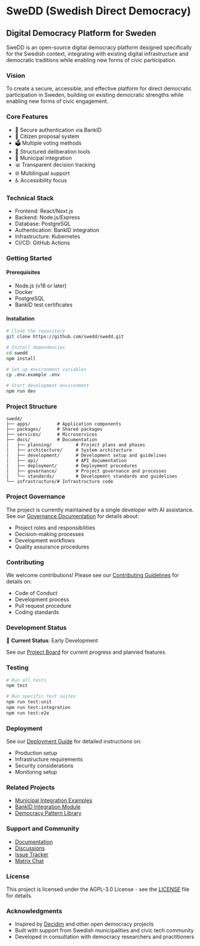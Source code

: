 # SweDD (Swedish Direct Democracy)
## Digital Democracy Platform for Sweden

SweDD is an open-source digital democracy platform designed specifically for the Swedish context, integrating with existing digital infrastructure and democratic traditions while enabling new forms of civic participation.

### Vision
To create a secure, accessible, and effective platform for direct democratic participation in Sweden, building on existing democratic strengths while enabling new forms of civic engagement.

### Core Features
- 🔐 Secure authentication via BankID
- 📝 Citizen proposal system
- 🗳️ Multiple voting methods
- 💬 Structured deliberation tools
- 🤝 Municipal integration
- 📊 Transparent decision tracking
- 🌐 Multilingual support
- ♿ Accessibility focus

### Technical Stack
- Frontend: React/Next.js
- Backend: Node.js/Express
- Database: PostgreSQL
- Authentication: BankID integration
- Infrastructure: Kubernetes
- CI/CD: GitHub Actions

### Getting Started

#### Prerequisites
- Node.js (v18 or later)
- Docker
- PostgreSQL
- BankID test certificates

#### Installation
```bash
# Clone the repository
git clone https://github.com/swedd/swedd.git

# Install dependencies
cd swedd
npm install

# Set up environment variables
cp .env.example .env

# Start development environment
npm run dev
```

### Project Structure
```
swedd/
├── apps/          # Application components
├── packages/      # Shared packages
├── services/      # Microservices
├── docs/          # Documentation
|   ├── planning/         # Project plans and phases
|   ├── architecture/     # System architecture
|   ├── development/      # Development setup and guidelines
|   ├── api/              # API documentation
|   ├── deployment/       # Deployment procedures
|   ├── governance/       # Project governance and processes
|   └── standards/        # Development standards and guidelines
└── infrastructure/# Infrastructure code
```

### Project Governance
The project is currently maintained by a single developer with AI assistance. See our [Governance Documentation](docs/governance/README.md) for details about:
- Project roles and responsibilities
- Decision-making processes
- Development workflows
- Quality assurance procedures

### Contributing
We welcome contributions! Please see our [Contributing Guidelines](docs/CONTRIBUTING.md) for details on:
- Code of Conduct
- Development process
- Pull request procedure
- Coding standards

### Development Status
🚧 **Current Status**: Early Development

See our [Project Board](https://github.com/swedd/swedd/projects/1) for current progress and planned features.

### Testing
```bash
# Run all tests
npm test

# Run specific test suites
npm run test:unit
npm run test:integration
npm run test:e2e
```

### Deployment
See our [Deployment Guide](docs/deployment/README.md) for detailed instructions on:
- Production setup
- Infrastructure requirements
- Security considerations
- Monitoring setup

### Related Projects
- [Municipal Integration Examples](https://github.com/swedd/municipal-examples)
- [BankID Integration Module](https://github.com/swedd/bankid-auth)
- [Democracy Pattern Library](https://github.com/swedd/democracy-patterns)

### Support and Community
- [Documentation](https://docs.swedd.se)
- [Discussions](https://github.com/swedd/swedd/discussions)
- [Issue Tracker](https://github.com/swedd/swedd/issues)
- [Matrix Chat](https://matrix.to/#/#swedd:matrix.org)

### License
This project is licensed under the AGPL-3.0 License - see the [LICENSE](LICENSE) file for details.

### Acknowledgments
- Inspired by [Decidim](https://decidim.org) and other open democracy projects
- Built with support from Swedish municipalities and civic tech community
- Developed in consultation with democracy researchers and practitioners


